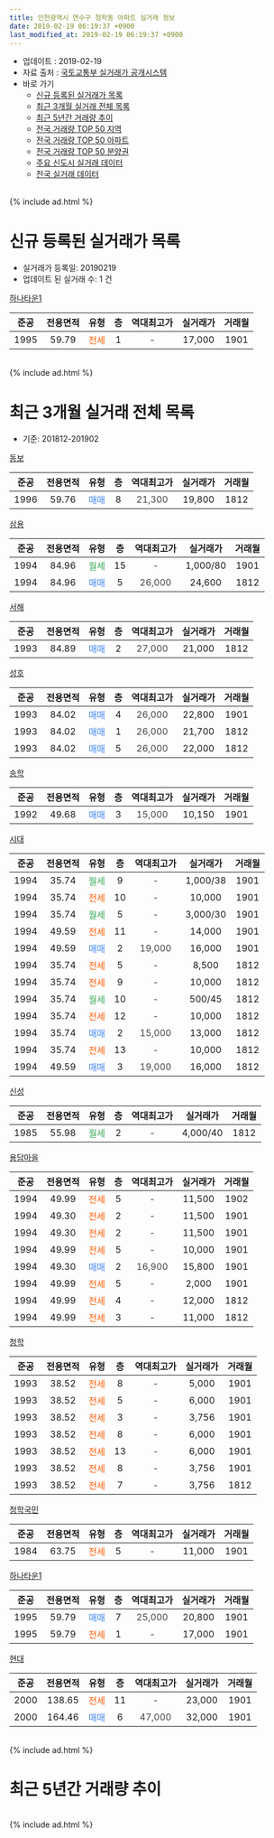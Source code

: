 ```yaml
---
title: 인천광역시 연수구 청학동 아파트 실거래 정보
date: 2019-02-19 06:19:37 +0900
last_modified_at: 2019-02-19 06:19:37 +0900
---
```


* 업데이트 : 2019-02-19
* 자료 출처 : [국토교통부 실거래가 공개시스템](http://rt.molit.go.kr)
* 바로 가기
    * [신규 등록된 실거래가 목록](#신규-등록된-실거래가-목록)
    * [최근 3개월 실거래 전체 목록](#최근-3개월-실거래-전체-목록)
    * [최근 5년간 거래량 추이](#최근-5년간-거래량-추이)
    * [전국 거래량 TOP 50 지역](https://inasie.github.io/apt-trade-info/최근-3개월-전국에서-가장-거래가-많이-발생한-지역)
    * [전국 거래량 TOP 50 아파트](https://inasie.github.io/apt-trade-info/최근-3개월-전국에서-가장-거래가-많이-발생한-아파트)
    * [전국 거래량 TOP 50 분양권](https://inasie.github.io/apt-trade-info/최근-3개월-전국에서-가장-거래가-많이-발생한-분양권)
    * [주요 신도시 실거래 데이터](https://inasie.github.io/apt-trade-info/주요-신도시)
    * [전국 실거래 데이터](https://inasie.github.io/apt-trade-info/전국)
<br>
{% include ad.html %}
<br>

# 신규 등록된 실거래가 목록
* 실거래가 등록일: 20190219
* 업데이트 된 실거래 수: 1 건


[하나타운1](https://search.naver.com/search.naver?query=%EC%9D%B8%EC%B2%9C%EA%B4%91%EC%97%AD%EC%8B%9C+%EC%97%B0%EC%88%98%EA%B5%AC+%EC%B2%AD%ED%95%99%EB%8F%99+%ED%95%98%EB%82%98%ED%83%80%EC%9A%B41)

|준공|전용면적|유형|층|역대최고가|실거래가|거래월|
|:---:|:---:|:---:|:---:|:---:|:---:|:---:|
|1995|59.79|<span style="color:#ff5a00">전세</span>|1|<span style="color:#444444">-</span>|17,000|1901|


<br>
{% include ad.html %}
<br>

# 최근 3개월 실거래 전체 목록
* 기준: 201812-201902


[동보](https://search.naver.com/search.naver?query=%EC%9D%B8%EC%B2%9C%EA%B4%91%EC%97%AD%EC%8B%9C+%EC%97%B0%EC%88%98%EA%B5%AC+%EC%B2%AD%ED%95%99%EB%8F%99+%EB%8F%99%EB%B3%B4)

|준공|전용면적|유형|층|역대최고가|실거래가|거래월|
|:---:|:---:|:---:|:---:|:---:|:---:|:---:|
|1996|59.76|<span style="color:#4285f3">매매</span>|8|<span style="color:#444444">21,300</span>|19,800|1812|

[삼용](https://search.naver.com/search.naver?query=%EC%9D%B8%EC%B2%9C%EA%B4%91%EC%97%AD%EC%8B%9C+%EC%97%B0%EC%88%98%EA%B5%AC+%EC%B2%AD%ED%95%99%EB%8F%99+%EC%82%BC%EC%9A%A9)

|준공|전용면적|유형|층|역대최고가|실거래가|거래월|
|:---:|:---:|:---:|:---:|:---:|:---:|:---:|
|1994|84.96|<span style="color:#34a853">월세</span>|15|<span style="color:#444444">-</span>|1,000/80|1901|
|1994|84.96|<span style="color:#4285f3">매매</span>|5|<span style="color:#444444">26,000</span>|24,600|1812|

[서해](https://search.naver.com/search.naver?query=%EC%9D%B8%EC%B2%9C%EA%B4%91%EC%97%AD%EC%8B%9C+%EC%97%B0%EC%88%98%EA%B5%AC+%EC%B2%AD%ED%95%99%EB%8F%99+%EC%84%9C%ED%95%B4)

|준공|전용면적|유형|층|역대최고가|실거래가|거래월|
|:---:|:---:|:---:|:---:|:---:|:---:|:---:|
|1993|84.89|<span style="color:#4285f3">매매</span>|2|<span style="color:#444444">27,000</span>|21,000|1812|

[성호](https://search.naver.com/search.naver?query=%EC%9D%B8%EC%B2%9C%EA%B4%91%EC%97%AD%EC%8B%9C+%EC%97%B0%EC%88%98%EA%B5%AC+%EC%B2%AD%ED%95%99%EB%8F%99+%EC%84%B1%ED%98%B8)

|준공|전용면적|유형|층|역대최고가|실거래가|거래월|
|:---:|:---:|:---:|:---:|:---:|:---:|:---:|
|1993|84.02|<span style="color:#4285f3">매매</span>|4|<span style="color:#444444">26,000</span>|22,800|1901|
|1993|84.02|<span style="color:#4285f3">매매</span>|1|<span style="color:#444444">26,000</span>|21,700|1812|
|1993|84.02|<span style="color:#4285f3">매매</span>|5|<span style="color:#444444">26,000</span>|22,000|1812|

[송학](https://search.naver.com/search.naver?query=%EC%9D%B8%EC%B2%9C%EA%B4%91%EC%97%AD%EC%8B%9C+%EC%97%B0%EC%88%98%EA%B5%AC+%EC%B2%AD%ED%95%99%EB%8F%99+%EC%86%A1%ED%95%99)

|준공|전용면적|유형|층|역대최고가|실거래가|거래월|
|:---:|:---:|:---:|:---:|:---:|:---:|:---:|
|1992|49.68|<span style="color:#4285f3">매매</span>|3|<span style="color:#444444">15,000</span>|10,150|1901|

[시대](https://search.naver.com/search.naver?query=%EC%9D%B8%EC%B2%9C%EA%B4%91%EC%97%AD%EC%8B%9C+%EC%97%B0%EC%88%98%EA%B5%AC+%EC%B2%AD%ED%95%99%EB%8F%99+%EC%8B%9C%EB%8C%80)

|준공|전용면적|유형|층|역대최고가|실거래가|거래월|
|:---:|:---:|:---:|:---:|:---:|:---:|:---:|
|1994|35.74|<span style="color:#34a853">월세</span>|9|<span style="color:#444444">-</span>|1,000/38|1901|
|1994|35.74|<span style="color:#ff5a00">전세</span>|10|<span style="color:#444444">-</span>|10,000|1901|
|1994|35.74|<span style="color:#34a853">월세</span>|5|<span style="color:#444444">-</span>|3,000/30|1901|
|1994|49.59|<span style="color:#ff5a00">전세</span>|11|<span style="color:#444444">-</span>|14,000|1901|
|1994|49.59|<span style="color:#4285f3">매매</span>|2|<span style="color:#444444">19,000</span>|16,000|1901|
|1994|35.74|<span style="color:#ff5a00">전세</span>|5|<span style="color:#444444">-</span>|8,500|1812|
|1994|35.74|<span style="color:#ff5a00">전세</span>|9|<span style="color:#444444">-</span>|10,000|1812|
|1994|35.74|<span style="color:#34a853">월세</span>|10|<span style="color:#444444">-</span>|500/45|1812|
|1994|35.74|<span style="color:#ff5a00">전세</span>|12|<span style="color:#444444">-</span>|10,000|1812|
|1994|35.74|<span style="color:#4285f3">매매</span>|2|<span style="color:#444444">15,000</span>|13,000|1812|
|1994|35.74|<span style="color:#ff5a00">전세</span>|13|<span style="color:#444444">-</span>|10,000|1812|
|1994|49.59|<span style="color:#4285f3">매매</span>|3|<span style="color:#444444">19,000</span>|16,000|1812|

[신성](https://search.naver.com/search.naver?query=%EC%9D%B8%EC%B2%9C%EA%B4%91%EC%97%AD%EC%8B%9C+%EC%97%B0%EC%88%98%EA%B5%AC+%EC%B2%AD%ED%95%99%EB%8F%99+%EC%8B%A0%EC%84%B1)

|준공|전용면적|유형|층|역대최고가|실거래가|거래월|
|:---:|:---:|:---:|:---:|:---:|:---:|:---:|
|1985|55.98|<span style="color:#34a853">월세</span>|2|<span style="color:#444444">-</span>|4,000/40|1812|

[용담마을](https://search.naver.com/search.naver?query=%EC%9D%B8%EC%B2%9C%EA%B4%91%EC%97%AD%EC%8B%9C+%EC%97%B0%EC%88%98%EA%B5%AC+%EC%B2%AD%ED%95%99%EB%8F%99+%EC%9A%A9%EB%8B%B4%EB%A7%88%EC%9D%84)

|준공|전용면적|유형|층|역대최고가|실거래가|거래월|
|:---:|:---:|:---:|:---:|:---:|:---:|:---:|
|1994|49.99|<span style="color:#ff5a00">전세</span>|5|<span style="color:#444444">-</span>|11,500|1902|
|1994|49.30|<span style="color:#ff5a00">전세</span>|2|<span style="color:#444444">-</span>|11,500|1901|
|1994|49.30|<span style="color:#ff5a00">전세</span>|2|<span style="color:#444444">-</span>|11,500|1901|
|1994|49.99|<span style="color:#ff5a00">전세</span>|5|<span style="color:#444444">-</span>|10,000|1901|
|1994|49.30|<span style="color:#4285f3">매매</span>|2|<span style="color:#444444">16,900</span>|15,800|1901|
|1994|49.99|<span style="color:#ff5a00">전세</span>|5|<span style="color:#444444">-</span>|2,000|1901|
|1994|49.99|<span style="color:#ff5a00">전세</span>|4|<span style="color:#444444">-</span>|12,000|1812|
|1994|49.99|<span style="color:#ff5a00">전세</span>|3|<span style="color:#444444">-</span>|11,000|1812|

[청학](https://search.naver.com/search.naver?query=%EC%9D%B8%EC%B2%9C%EA%B4%91%EC%97%AD%EC%8B%9C+%EC%97%B0%EC%88%98%EA%B5%AC+%EC%B2%AD%ED%95%99%EB%8F%99+%EC%B2%AD%ED%95%99)

|준공|전용면적|유형|층|역대최고가|실거래가|거래월|
|:---:|:---:|:---:|:---:|:---:|:---:|:---:|
|1993|38.52|<span style="color:#ff5a00">전세</span>|8|<span style="color:#444444">-</span>|5,000|1901|
|1993|38.52|<span style="color:#ff5a00">전세</span>|5|<span style="color:#444444">-</span>|6,000|1901|
|1993|38.52|<span style="color:#ff5a00">전세</span>|3|<span style="color:#444444">-</span>|3,756|1901|
|1993|38.52|<span style="color:#ff5a00">전세</span>|8|<span style="color:#444444">-</span>|6,000|1901|
|1993|38.52|<span style="color:#ff5a00">전세</span>|13|<span style="color:#444444">-</span>|6,000|1901|
|1993|38.52|<span style="color:#ff5a00">전세</span>|8|<span style="color:#444444">-</span>|3,756|1901|
|1993|38.52|<span style="color:#ff5a00">전세</span>|7|<span style="color:#444444">-</span>|3,756|1812|

[청학국민](https://search.naver.com/search.naver?query=%EC%9D%B8%EC%B2%9C%EA%B4%91%EC%97%AD%EC%8B%9C+%EC%97%B0%EC%88%98%EA%B5%AC+%EC%B2%AD%ED%95%99%EB%8F%99+%EC%B2%AD%ED%95%99%EA%B5%AD%EB%AF%BC)

|준공|전용면적|유형|층|역대최고가|실거래가|거래월|
|:---:|:---:|:---:|:---:|:---:|:---:|:---:|
|1984|63.75|<span style="color:#ff5a00">전세</span>|5|<span style="color:#444444">-</span>|11,000|1901|

[하나타운1](https://search.naver.com/search.naver?query=%EC%9D%B8%EC%B2%9C%EA%B4%91%EC%97%AD%EC%8B%9C+%EC%97%B0%EC%88%98%EA%B5%AC+%EC%B2%AD%ED%95%99%EB%8F%99+%ED%95%98%EB%82%98%ED%83%80%EC%9A%B41)

|준공|전용면적|유형|층|역대최고가|실거래가|거래월|
|:---:|:---:|:---:|:---:|:---:|:---:|:---:|
|1995|59.79|<span style="color:#4285f3">매매</span>|7|<span style="color:#444444">25,000</span>|20,800|1901|
|1995|59.79|<span style="color:#ff5a00">전세</span>|1|<span style="color:#444444">-</span>|17,000|1901|

[현대](https://search.naver.com/search.naver?query=%EC%9D%B8%EC%B2%9C%EA%B4%91%EC%97%AD%EC%8B%9C+%EC%97%B0%EC%88%98%EA%B5%AC+%EC%B2%AD%ED%95%99%EB%8F%99+%ED%98%84%EB%8C%80)

|준공|전용면적|유형|층|역대최고가|실거래가|거래월|
|:---:|:---:|:---:|:---:|:---:|:---:|:---:|
|2000|138.65|<span style="color:#ff5a00">전세</span>|11|<span style="color:#444444">-</span>|23,000|1901|
|2000|164.46|<span style="color:#4285f3">매매</span>|6|<span style="color:#444444">47,000</span>|32,000|1901|


<br>
{% include ad.html %}
<br>

# 최근 5년간 거래량 추이


<div style="width:100%;">
    <canvas id="deal_progress" height="200"></canvas>
</div>

<script>
new Chart(document.getElementById("deal_progress"), {
    type: 'line',
    data: {
        labels: ['201402','201403','201404','201405','201406','201407','201408','201409','201410','201411','201412','201501','201502','201503','201504','201505','201506','201507','201508','201509','201510','201511','201512','201601','201602','201603','201604','201605','201606','201607','201608','201609','201610','201611','201612','201701','201702','201703','201704','201705','201706','201707','201708','201709','201710','201711','201712','201801','201802','201803','201804','201805','201806','201807','201808','201809','201810','201811','201812','201901','201902'],
        datasets: [{
            label: '매매',
            pointRadius: 1,
            data: [32, 48, 29, 19, 29, 29, 43, 47, 27, 27, 16, 35, 29, 65, 51, 30, 33, 25, 22, 29, 45, 26, 23, 19, 26, 25, 25, 29, 31, 37, 29, 28, 31, 22, 12, 19, 22, 22, 22, 46, 42, 21, 16, 21, 23, 12, 11, 14, 11, 26, 17, 6, 17, 9, 15, 17, 20, 9, 7, 6, 0],
            borderColor: "rgba(255, 201, 14, 1)",
            backgroundColor: "rgba(255, 201, 14, 0.5)",
            fill: false,
            lineTension: 0
        },{
            label: '전월세',
            pointRadius: 1,
            data: [31, 35, 52, 28, 16, 19, 27, 29, 32, 12, 15, 18, 30, 29, 30, 25, 27, 31, 17, 21, 32, 18, 15, 23, 30, 30, 41, 24, 32, 29, 21, 18, 24, 13, 15, 10, 22, 20, 18, 17, 18, 21, 21, 23, 14, 13, 14, 17, 14, 33, 38, 23, 25, 21, 14, 17, 19, 9, 9, 18, 1],
            borderColor: "rgba(0, 141, 185, 1)",
            backgroundColor: "rgba(0, 141, 185, 0.5)",
            fill: false,
            lineTension: 0
        }
        ]
    },
    options: {
        responsive: true,
        title: {
            display: false
        },
        tooltips: {
            mode: 'index',
            intersect: false
        },
        hover: {
            mode: 'nearest',
            intersect: true
        },
        scales: {
            xAxes: [{
                display: true,
                scaleLabel: {
                    display: true,
                    labelString: '년/월'
                }
            }],
            yAxes: [{
                display: true,
                ticks: {
                    suggestedMin: 0,
                },
                scaleLabel: {
                    display: true,
                    labelString: '실거래 수'
                }
            }]
        }
    }
});

</script>


<br>
{% include ad.html %}
<br>

